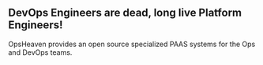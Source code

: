 ## DevOps Engineers are dead, long live Platform Engineers!

OpsHeaven provides an open source specialized PAAS systems for the Ops and DevOps teams.
